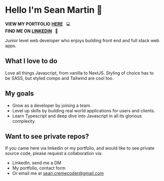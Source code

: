 # Hello I'm Sean Martin :wave:

**VIEW MY PORTFOLIO** [**HERE**](https://seanmartin.netlify.app/) &thinsp; :computer: 
<br/>
**FIND ME ON** [**LINKEDIN**](https://www.linkedin.com/in/sean-martin-cremecoder/) &thinsp; :speech_balloon: 

Junior level web developer who enjoys building front end and full stack web apps. 

## What I love to do 

Love all things Javascript, from vanilla to NextJS. Styling of choice has to be SASS, but styled comps and Tailwind are cool too.

## My goals

- Grow as a developer by joining a team. 
- Level up skills by building real world applications for users and clients.
- Learn Typescript and deep dive into Javascript in all its glorious complexity. 

## Want to see private repos?

If you came here via linkedin or my portfolio, and would like to see private source code, please request a collaboration via:

- LinkedIn, send me a DM
- My portfolio, contact form
- Or email me at sean.cremecoder@gmail.com

&thinsp;
